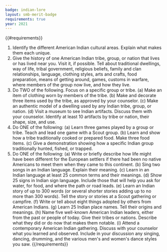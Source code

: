 ```yaml
---
badge: indian-lore
layout: smb-merit-badge
requirements: true
year: 2021
---
```


{{#requirements}}
1. Identify the different American Indian cultural areas. Explain what makes them each unique.
2. Give the history of one American Indian tribe, group, or nation that lives or has lived near you. Visit it, if possible. Tell about traditional dwellings, way of life, tribal government, religious beliefs, family and clan relationships, language, clothing styles, arts and crafts, food preparation, means of getting around, games, customs in warfare, where members of the group now live, and how they live.
3. Do TWO of the following. Focus on a specific group or tribe.
    (a) Make an item of clothing worn by members of the tribe.
    (b) Make and decorate three items used by the tribe, as approved by your counselor.
    (c) Make an authentic model of a dwelling used by any Indian tribe, group, or nation.
    (d) Visit a museum to see Indian artifacts. Discuss them with your counselor. Identify at least 10 artifacts by tribe or nation, their shape, size, and use.
4. Do ONE of the following:
    (a) Learn three games played by a group or tribe. Teach and lead one game with a Scout group.
    (b) Learn and show how a tribe traditionally cooked or prepared food. Make three food items.
    (c) Give a demonstration showing how a specific Indian group traditionally hunted, fished, or trapped.
5. Do ONE of the following:
    (a) Write or briefly describe how life might have been different for the European settlers if there had been no native Americans to meet them when they came to this continent.
    (b) Sing two songs in an Indian language. Explain their meaning.
    (c) Learn in an Indian language at least 25 common terms and their meanings.
    (d) Show 25 signs in Indian sign language. Include those that will help you ask for water, for food, and where the path or road leads.
    (e) Learn an Indian story of up to 300 words (or several shorter stories adding up to no more than 300 words). Tell the story or stories at a Scout gathering or campfire.
    (f) Write or tell about eight things adopted by others from American Indians.
    (g) Learn 25 Indian place names. Tell their origins and meanings.
    (h) Name five well-known American Indian leaders, either from the past or people of today. Give their tribes or nations. Describe what they did or do now that makes them notable.
    (i) Attend a contemporary American Indian gathering. Discuss with your counselor what you learned and observed. Include in your discussion any singing, dancing, drumming, and the various men's and women's dance styles you saw.
{{/requirements}}

